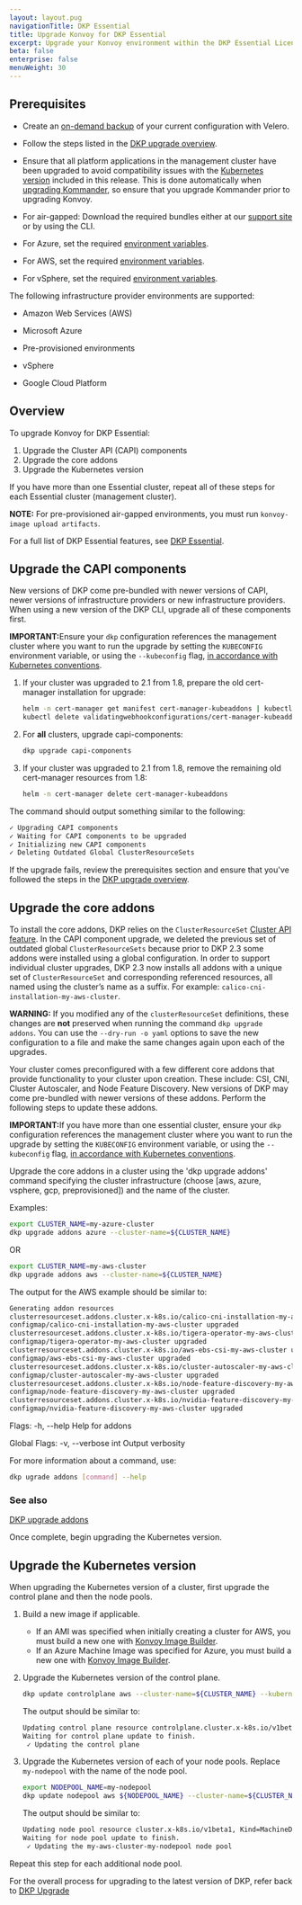 ```yaml
---
layout: layout.pug
navigationTitle: DKP Essential
title: Upgrade Konvoy for DKP Essential
excerpt: Upgrade your Konvoy environment within the DKP Essential License.
beta: false
enterprise: false
menuWeight: 30
---
```


## Prerequisites

-   Create an [on-demand backup][backup] of your current configuration with Velero.

-   Follow the steps listed in the [DKP upgrade overview][dkpup].

-   Ensure that all platform applications in the management cluster have been upgraded to avoid compatibility issues with the [Kubernetes version][releasenotes] included in this release. This is done automatically when [upgrading Kommander][upgradekomm], so ensure that you upgrade Kommander prior to upgrading Konvoy.

-   For air-gapped: Download the required bundles either at our [support site][supportsite] or by using the CLI.

-   For Azure, set the required [environment variables][envariables].

-   For AWS, set the required [environment variables][envariables2].

-   For vSphere, set the required [environment variables][envariables3].

The following infrastructure provider environments are supported:

-   Amazon Web Services (AWS)

-   Microsoft Azure

-   Pre-provisioned environments

-   vSphere

-   Google Cloud Platform

## Overview

To upgrade Konvoy for DKP Essential:

1. Upgrade the Cluster API (CAPI) components
1. Upgrade the core addons
1. Upgrade the Kubernetes version

If you have more than one Essential cluster, repeat all of these steps for each Essential cluster (management cluster).

<p class="message--note"><strong>NOTE:</strong> For pre-provisioned air-gapped environments, you must run <code>konvoy-image upload artifacts</code>.</p>

For a full list of DKP Essential features, see [DKP Essential][dkpessential].

## Upgrade the CAPI components

New versions of DKP come pre-bundled with newer versions of CAPI, newer versions of infrastructure providers or new infrastructure providers. When using a new version of the DKP CLI, upgrade all of these components first.

<p class="message--warning"><strong>IMPORTANT:</strong>Ensure your <code>dkp</code> configuration references the management cluster where you want to run the upgrade by setting the <code>KUBECONFIG</code> environment variable, or using the <code>--kubeconfig</code> flag, <a href="https://kubernetes.io/docs/tasks/access-application-cluster/configure-access-multiple-clusters/">in accordance with Kubernetes conventions</a>.

1.  If your cluster was upgraded to 2.1 from 1.8, prepare the old cert-manager installation for upgrade:

    ```bash
    helm -n cert-manager get manifest cert-manager-kubeaddons | kubectl label -f - clusterctl.cluster.x-k8s.io/core=cert-manager
    kubectl delete validatingwebhookconfigurations/cert-manager-kubeaddons-webhook mutatingwebhookconfigurations/cert-manager-kubeaddons-webhook
    ```

1.  For <strong>all</strong> clusters, upgrade capi-components:

    ```bash
    dkp upgrade capi-components
    ```

1.  If your cluster was upgraded to 2.1 from 1.8, remove the remaining old cert-manager resources from 1.8:

    ```bash
    helm -n cert-manager delete cert-manager-kubeaddons
    ```

The command should output something similar to the following:

```sh
✓ Upgrading CAPI components
✓ Waiting for CAPI components to be upgraded
✓ Initializing new CAPI components
✓ Deleting Outdated Global ClusterResourceSets
```

If the upgrade fails, review the prerequisites section and ensure that you've followed the steps in the [DKP upgrade overview][dkpup].

## Upgrade the core addons

To install the core addons, DKP relies on the `ClusterResourceSet` [Cluster API feature][CAPI]. In the CAPI component upgrade, we deleted the previous set of outdated global `ClusterResourceSets` because prior to DKP 2.3 some addons were installed using a global configuration. In order to support individual cluster upgrades, DKP 2.3 now installs all addons with a unique set of `ClusterResourceSet` and corresponding referenced resources, all named using the cluster’s name as a suffix. For example: `calico-cni-installation-my-aws-cluster`.

<p class="message--warning"><strong>WARNING:</strong> If you modified any of the <code>clusterResourceSet</code> definitions, these changes are <strong>not</strong> preserved when running the command <code>dkp upgrade addons</code>. You can use the <code>--dry-run -o yaml</code> options to save the new configuration to a file and make the same changes again upon each of the upgrades.</p>

Your cluster comes preconfigured with a few different core addons that provide functionality to your cluster upon creation. These include: CSI, CNI, Cluster Autoscaler, and Node Feature Discovery. New versions of DKP may come pre-bundled with newer versions of these addons. Perform the following steps to update these addons.

<p class="message--warning"><strong>IMPORTANT:</strong>If you have more than one essential cluster, ensure your <code>dkp</code> configuration references the management cluster where you want to run the upgrade by setting the <code>KUBECONFIG</code> environment variable, or using the <code>--kubeconfig</code> flag, <a href="https://kubernetes.io/docs/tasks/access-application-cluster/configure-access-multiple-clusters/">in accordance with Kubernetes conventions</a>.

Upgrade the core addons in a cluster using the 'dkp upgrade addons' command specifying the cluster infrastructure (choose [aws, azure, vsphere, gcp, preprovisioned]) and the name of the cluster.

Examples:

```bash
export CLUSTER_NAME=my-azure-cluster
dkp upgrade addons azure --cluster-name=${CLUSTER_NAME}
```
OR

```bash
export CLUSTER_NAME=my-aws-cluster
dkp upgrade addons aws --cluster-name=${CLUSTER_NAME}
```


The output for the AWS example should be similar to:

```sh
Generating addon resources
clusterresourceset.addons.cluster.x-k8s.io/calico-cni-installation-my-aws-cluster upgraded
configmap/calico-cni-installation-my-aws-cluster upgraded
clusterresourceset.addons.cluster.x-k8s.io/tigera-operator-my-aws-cluster upgraded
configmap/tigera-operator-my-aws-cluster upgraded
clusterresourceset.addons.cluster.x-k8s.io/aws-ebs-csi-my-aws-cluster upgraded
configmap/aws-ebs-csi-my-aws-cluster upgraded
clusterresourceset.addons.cluster.x-k8s.io/cluster-autoscaler-my-aws-cluster upgraded
configmap/cluster-autoscaler-my-aws-cluster upgraded
clusterresourceset.addons.cluster.x-k8s.io/node-feature-discovery-my-aws-cluster upgraded
configmap/node-feature-discovery-my-aws-cluster upgraded
clusterresourceset.addons.cluster.x-k8s.io/nvidia-feature-discovery-my-aws-cluster upgraded
configmap/nvidia-feature-discovery-my-aws-cluster upgraded
```
Flags:
    -h, --help  Help for addons

Global Flags:
    -v, --verbose int   Output verbosity

For more information about a command, use:

```sh
dkp ugrade addons [command] --help
```
    
### See also ###

[DKP upgrade addons](/../../dkp/konvoy/2.3/cli/dkp/upgrade/addons/)

Once complete, begin upgrading the Kubernetes version.

## Upgrade the Kubernetes version

When upgrading the Kubernetes version of a cluster, first upgrade the control plane and then the node pools.


1. Build a new image if applicable.  
    - If an AMI was specified when initially creating a cluster for AWS, you must build a new one with <a href="/dkp/konvoy/2.3/image-builder/create-ami/">Konvoy Image Builder</a>.
    - If an Azure Machine Image was specified for Azure, you must build a new one with <a href="/dkp/konvoy/2.3/image-builder/create-azure-image/">Konvoy Image Builder</a>.

1.  Upgrade the Kubernetes version of the control plane.

    ```bash
    dkp update controlplane aws --cluster-name=${CLUSTER_NAME} --kubernetes-version=v1.22.8
    ```

    The output should be similar to:

    ```sh
    Updating control plane resource controlplane.cluster.x-k8s.io/v1beta1, Kind=KubeadmControlPlane default/my-aws-cluster-control-plane
    Waiting for control plane update to finish.
     ✓ Updating the control plane
    ```

1.  Upgrade the Kubernetes version of each of your node pools. Replace `my-nodepool` with the name of the node pool.

    ```bash
    export NODEPOOL_NAME=my-nodepool
    dkp update nodepool aws ${NODEPOOL_NAME} --cluster-name=${CLUSTER_NAME} --kubernetes-version=v1.22.8
    ```

    The output should be similar to:

    ```sh
    Updating node pool resource cluster.x-k8s.io/v1beta1, Kind=MachineDeployment default/my-aws-cluster-my-nodepool
    Waiting for node pool update to finish.
     ✓ Updating the my-aws-cluster-my-nodepool node pool
    ```

Repeat this step for each additional node pool.

For the overall process for upgrading to the latest version of DKP, refer back to [DKP Upgrade][dkpup]

[dkpup]: ../../
[upgradekomm]: ../../upgrade-kommander/
[supportsite]: https://support.d2iq.com/hc/en-us
[dkpessential]: ../../../../../kommander/2.3/licensing/essential/
[kubeconfig]: https://kubernetes.io/docs/tasks/access-application-cluster/configure-access-multiple-clusters/
[CAPI]: https://cluster-api.sigs.k8s.io/
[releasenotes]: ../../../release-notes
[backup]: ../../../../../kommander/2.3/backup-and-restore#back-up-on-demand
[envariables]: ../../../choose-infrastructure/azure/quick-start-azure#configure-azure-prerequisites
[envariables2]: ../../../choose-infrastructure/aws/quick-start-aws#configure-aws-prerequisites
[envariables3]: ../../../choose-infrastructure/vsphere/new#create-a-new-vsphere-kubernetes-cluster
